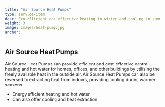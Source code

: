 ```yaml
---
title: "Air Source Heat Pumps"
type: service-item
desc: Eco-efficient and effective heating in winter and cooling in summer.
weight: 3
image: images/heat-pump.jpg
anchor:
---
```

## Air Source Heat Pumps

Air Source Heat Pumps can provide efficient and cost-effective central heating and hot water for homes, offices, and other buildings by utilising the freely available heat in the outside air. Air Source Heat Pumps can also be reversed to extracting heat from indoors, providing cooling during warmer seasons.

- Energy efficient heating and hot water
- Can also offer cooling and heat extraction
